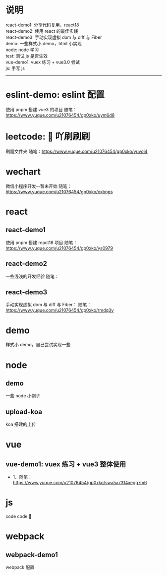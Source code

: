 # 说明

react-demo1: 分享代码复用，react18<br/>
react-demo2: 使用 react 的最佳实践<br/>
react-demo3: 手动实现虚拟 dom 与 diff 与 Fiber<br/>
demo: 一些样式小 demo，html 小实现<br/>
node: node 学习<br/>
test: 测试 js 是否生效<br/>
vue-demo1: vuex 练习 + vue3.0 尝试<br/>
js: 手写 js<br/>

---

# eslint-demo: eslint 配置

使用 pnpm 搭建 vue3 的项目
随笔：https://www.yuque.com/u21076454/gp0xko/uym6d8

# leetcode: 🐛 吖刷刷刷

刷题文件夹
随笔：https://www.yuque.com/u21076454/gp0xko/yuvoi4

# wechart

微信小程序开发--暂未开始
随笔：https://www.yuque.com/u21076454/gp0xko/xxbpps

# react

## react-demo1

使用 pnpm 搭建 react18 项目
随笔：https://www.yuque.com/u21076454/gp0xko/ys0979

## react-demo2

一些浅浅的开发经验
随笔：

## react-demo3

手动实现虚拟 dom 与 diff 与 Fiber：
随笔：https://www.yuque.com/u21076454/gp0xko/rmdq3v

# demo

样式小 demo，自己尝试实现一些

# node

## demo

一些 node 小例子

## upload-koa

koa 搭建的上传

# vue

## vue-demo1: vuex 练习 + vue3 整体使用

- 1、随笔：https://www.yuque.com/u21076454/gp0xko/swa5a7314xegg7m6

# js

code code 🤖️

# webpack

## webpack-demo1

webpack 配置
